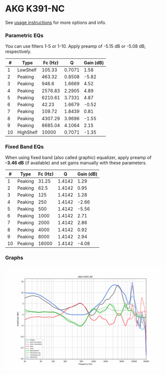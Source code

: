 # AKG K391-NC
See [usage instructions](https://github.com/jaakkopasanen/AutoEq#usage) for more options and info.

### Parametric EQs
You can use filters 1-5 or 1-10. Apply preamp of -5.15 dB or -5.08 dB, respectively.

|   # | Type      |   Fc (Hz) |      Q |   Gain (dB) |
|-----|-----------|-----------|--------|-------------|
|   1 | LowShelf  |    105.33 | 0.7071 |        1.58 |
|   2 | Peaking   |    463.32 | 0.8508 |       -5.82 |
|   3 | Peaking   |    946.6  | 1.6669 |        4.52 |
|   4 | Peaking   |   2576.83 | 2.2905 |        4.89 |
|   5 | Peaking   |   6210.61 | 3.7331 |        4.87 |
|   6 | Peaking   |     42.23 | 1.6679 |       -0.52 |
|   7 | Peaking   |    109.72 | 1.8439 |        0.81 |
|   8 | Peaking   |   4307.29 | 3.9696 |       -1.55 |
|   9 | Peaking   |   8685.04 | 4.1064 |        2.15 |
|  10 | HighShelf |  10000    | 0.7071 |       -1.35 |

### Fixed Band EQs
When using fixed band (also called graphic) equalizer, apply preamp of **-3.46 dB** (if available) and set gains manually with these parameters.

|   # | Type    |   Fc (Hz) |      Q |   Gain (dB) |
|-----|---------|-----------|--------|-------------|
|   1 | Peaking |     31.25 | 1.4142 |        1.29 |
|   2 | Peaking |     62.5  | 1.4142 |        0.95 |
|   3 | Peaking |    125    | 1.4142 |        1.28 |
|   4 | Peaking |    250    | 1.4142 |       -2.66 |
|   5 | Peaking |    500    | 1.4142 |       -5.56 |
|   6 | Peaking |   1000    | 1.4142 |        2.71 |
|   7 | Peaking |   2000    | 1.4142 |        2.86 |
|   8 | Peaking |   4000    | 1.4142 |        0.92 |
|   9 | Peaking |   8000    | 1.4142 |        2.94 |
|  10 | Peaking |  16000    | 1.4142 |       -4.08 |

### Graphs
![](./AKG%20K391-NC.png)
